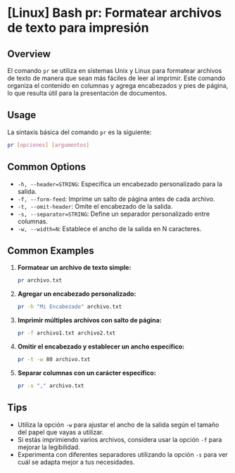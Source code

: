 # [Linux] Bash pr: Formatear archivos de texto para impresión

## Overview
El comando `pr` se utiliza en sistemas Unix y Linux para formatear archivos de texto de manera que sean más fáciles de leer al imprimir. Este comando organiza el contenido en columnas y agrega encabezados y pies de página, lo que resulta útil para la presentación de documentos.

## Usage
La sintaxis básica del comando `pr` es la siguiente:

```bash
pr [opciones] [argumentos]
```

## Common Options
- `-h, --header=STRING`: Especifica un encabezado personalizado para la salida.
- `-f, --form-feed`: Imprime un salto de página antes de cada archivo.
- `-t, --omit-header`: Omite el encabezado de la salida.
- `-s, --separator=STRING`: Define un separador personalizado entre columnas.
- `-w, --width=N`: Establece el ancho de la salida en N caracteres.

## Common Examples
1. **Formatear un archivo de texto simple:**
   ```bash
   pr archivo.txt
   ```

2. **Agregar un encabezado personalizado:**
   ```bash
   pr -h "Mi Encabezado" archivo.txt
   ```

3. **Imprimir múltiples archivos con salto de página:**
   ```bash
   pr -f archivo1.txt archivo2.txt
   ```

4. **Omitir el encabezado y establecer un ancho específico:**
   ```bash
   pr -t -w 80 archivo.txt
   ```

5. **Separar columnas con un carácter específico:**
   ```bash
   pr -s "," archivo.txt
   ```

## Tips
- Utiliza la opción `-w` para ajustar el ancho de la salida según el tamaño del papel que vayas a utilizar.
- Si estás imprimiendo varios archivos, considera usar la opción `-f` para mejorar la legibilidad.
- Experimenta con diferentes separadores utilizando la opción `-s` para ver cuál se adapta mejor a tus necesidades.